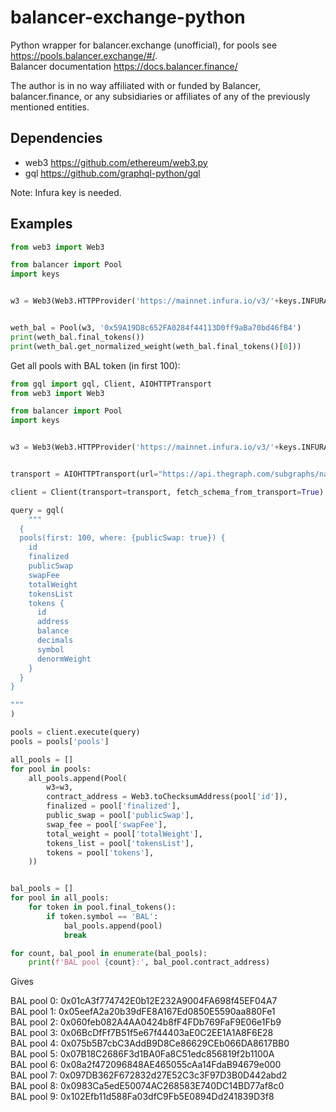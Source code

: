 # balancer-exchange-python
Python wrapper for balancer.exchange (unofficial), for pools see https://pools.balancer.exchange/#/.   
Balancer documentation https://docs.balancer.finance/

The author is in no way affiliated with or funded by Balancer, balancer.finance, or any subsidiaries or affiliates of any of the previously mentioned entities.

## Dependencies
- web3 https://github.com/ethereum/web3.py
- gql https://github.com/graphql-python/gql

Note: Infura key is needed.

## Examples
```python
from web3 import Web3

from balancer import Pool
import keys


w3 = Web3(Web3.HTTPProvider('https://mainnet.infura.io/v3/'+keys.INFURA_ID))


weth_bal = Pool(w3, '0x59A19D8c652FA0284f44113D0ff9aBa70bd46fB4')
print(weth_bal.final_tokens())
print(weth_bal.get_normalized_weight(weth_bal.final_tokens()[0]))
```

Get all pools with BAL token (in first 100):

```python
from gql import gql, Client, AIOHTTPTransport
from web3 import Web3

from balancer import Pool
import keys


w3 = Web3(Web3.HTTPProvider('https://mainnet.infura.io/v3/'+keys.INFURA_ID))


transport = AIOHTTPTransport(url="https://api.thegraph.com/subgraphs/name/balancer-labs/balancer")

client = Client(transport=transport, fetch_schema_from_transport=True)

query = gql(
    """
  {
  pools(first: 100, where: {publicSwap: true}) {
    id
    finalized
    publicSwap
    swapFee
    totalWeight
    tokensList
    tokens {
      id
      address
      balance
      decimals
      symbol
      denormWeight
    }
  }
}

"""
)

pools = client.execute(query)
pools = pools['pools'] 

all_pools = []
for pool in pools:
    all_pools.append(Pool(
        w3=w3,
        contract_address = Web3.toChecksumAddress(pool['id']),
        finalized = pool['finalized'],
        public_swap = pool['publicSwap'],
        swap_fee = pool['swapFee'],
        total_weight = pool['totalWeight'],
        tokens_list = pool['tokensList'],
        tokens = pool['tokens'],
    ))


bal_pools = []
for pool in all_pools:
    for token in pool.final_tokens():
        if token.symbol == 'BAL':
            bal_pools.append(pool)
            break

for count, bal_pool in enumerate(bal_pools):
    print(f'BAL pool {count}:', bal_pool.contract_address)
```

Gives

BAL pool 0: 0x01cA3f774742E0b12E232A9004FA698f45EF04A7              
BAL pool 1: 0x05eefA2a20b39dFE8A167Ed0850E5590aa880Fe1                
BAL pool 2: 0x060feb082A4AA0424b8fF4FDb769FaF9E06e1Fb9               
BAL pool 3: 0x06BcDfFf7B51f5e67f44403aE0C2EE1A1A8F6E28         
BAL pool 4: 0x075b5B7cbC3AddB9D8Ce86629CEb066DA8617BB0         
BAL pool 5: 0x07B18C2686F3d1BA0Fa8C51edc856819f2b1100A      
BAL pool 6: 0x08a2f472096848AE465055cAa14FdaB94679e000       
BAL pool 7: 0x097DB362F672832d27E52C3c3F97D3B0D442abd2    
BAL pool 8: 0x0983Ca5edE50074AC268583E740DC14BD77af8c0         
BAL pool 9: 0x102Efb11d588Fa03dfC9Fb5E0894Dd241839D3f8     
